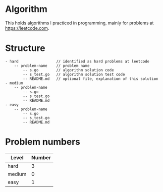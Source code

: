 # Algorithm

This holds algorithms I practiced in programming, mainly for problems at https://leetcode.com.

# Structure

```
- hard                 // identified as hard problems at leetcode
    -- problem-name    // problem name
        -- s.go        // algorithm solution code
        -- s_test.go   // algorithm solution test code
        -- README.md   // optional file, explanation of this solution
- medium
    -- problem-name
        -- s.go
        -- s_test.go
        -- README.md
- easy
    -- problem-name
        -- s.go
        -- s_test.go
        -- README.md
```

# Problem numbers

| Level  | Number |
| ------ | ------ |
| hard   | 3      |
| medium | 0      |
| easy   | 1      |
